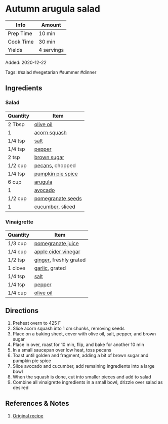 # Autumn arugula salad

| Info      | Amount     |
| --------- | ---------- |
| Prep Time | 10 min     |
| Cook Time | 30 min     |
| Yields    | 4 servings |

Added: 2020-12-22

Tags: #salad #vegetarian #summer #dinner

## Ingredients

### Salad

| Quantity | Item                                                         |
| -------- | ------------------------------------------------------------ |
| 2 Tbsp   | [olive oil](../Ingredients/olive%20oil.md)                   |
| 1        | [acorn squash](../Ingredients/acorn%20squash.md)             |
| 1/4 tsp  | [salt](../Ingredients/salt.md)                               |
| 1/4 tsp  | [pepper](../Ingredients/pepper.md)                           |
| 2 tsp    | [brown sugar](../Ingredients/brown%20sugar.md)               |
| 1/2 cup  | [pecans](../Ingredients/pecan.md), chopped                   |
| 1/4 tsp  | [pumpkin pie spice](../Ingredients/pumpkin%20pie%20spice.md) |
| 6 cup    | [arugula](../Ingredients/arugula.md)                         |
| 1        | [avocado](../Ingredients/avocado.md)                         |
| 1/2 cup  | [pomegranate seeds](../Ingredients/pomegranate%20seeds.md)   |
| 1        | [cucumber](../Ingredients/cucumber.md), sliced               |

### Vinaigrette

| Quantity | Item                                                       |
| -------- | ---------------------------------------------------------- |
| 1/3 cup  | [pomegranate juice](../Ingredients/pomegranate%20juice.md) |
| 1/4 cup  | [apple cider vinegar](apple%20cider%20vinegar)             |
| 1/2 tsp  | [ginger](../Ingredients/ginger.md), freshly grated         |
| 1 clove  | [garlic](../Ingredients/garlic.md), grated                 |
| 1/4 tsp  | [salt](../Ingredients/salt.md)                             |
| 1/4 tsp  | [pepper](../Ingredients/pepper.md)                         |
| 1/4 cup  | [olive oil](../Ingredients/olive%20oil.md)                 |

## Directions

1. Preheat overn to 425 F
 1. Slice acorn squash into 1 cm chunks, removing seeds
 2. Place on a baking sheet, cover with olive oil, salt, pepper, and brown sugar
 3. Place in over, roast for 10 min, flip, and bake for another 10 min
2. In a small saucepan over low heat, toss pecans
 1. Toast until golden and fragment, adding a bit of brown sugar and pumpkin pie spice
3. Slice avocado and cucumber, add remaining ingredients into a large bowl
 1. When the squash is done, cut into smaller pieces and add to salad
4. Combine all vinaigrette ingredients in a small bowl, drizzle over salad as desired

## References & Notes

1. [Original recipe](https://howsweeteats.com/wprm_print/59460)

